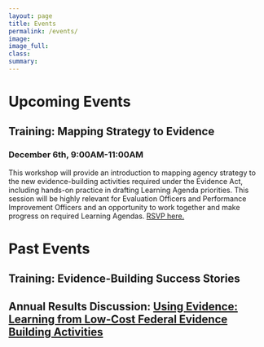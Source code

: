 ```yaml
---
layout: page
title: Events
permalink: /events/
image:
image_full: 
class:
summary: 
---
```

# Upcoming Events
## Training: Mapping Strategy to Evidence
### December 6th, 9:00AM-11:00AM
This workshop will provide an introduction to mapping agency strategy to the new evidence-building activities required under the Evidence Act, including hands-on practice in drafting Learning Agenda priorities. This session will be highly relevant for Evaluation Officers and Performance Improvement Officers and an opportunity to work together and make progress on required Learning Agendas. <a href="https://www.eventbrite.com/e/osspi-fall-training-mapping-strategy-to-evidence-for-federal-employees-only-tickets-75360947623">RSVP here.</a>


# Past Events
## Training: Evidence-Building Success Stories
## Annual Results Discussion: <a href="{{ 'pages/Connect/Event-Pages/2019-Annual-Event.md' | prepend: site.baseurl }}">Using Evidence: Learning from Low-Cost Federal Evidence Building Activities</a>



